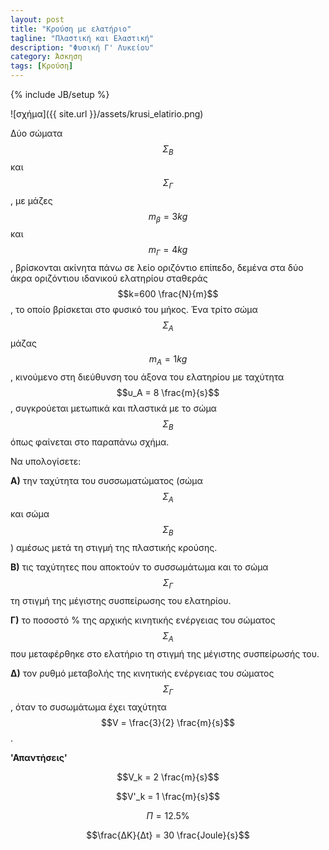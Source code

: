 ```yaml
---
layout: post
title: "Κρούση με ελατήριο"
tagline: "Πλαστική και Ελαστική"
description: "Φυσική Γ' Λυκείου"
category: Άσκηση
tags: [Κρούση]
---
```

{% include JB/setup %}

![σχήμα]({{ site.url }}/assets/krusi_elatirio.png) 

Δύο σώματα $$Σ_Β$$ και $$Σ_Γ$$, με μάζες $$m_β=3kg$$ και $$m_Γ= 4 kg$$, βρίσκονται ακίνητα πάνω σε λείο οριζόντιο επίπεδο, δεμένα στα δύο άκρα οριζόντιου ιδανικού ελατηρίου σταθεράς $$k=600 \frac{N}{m}$$, το οποίο βρίσκεται στο φυσικό του μήκος. Ένα τρίτο σώμα $$Σ_Α$$ μάζας $$m_Α=1kg$$, κινούμενο στη διεύθυνση του άξονα του ελατηρίου με ταχύτητα 
$$υ_Α = 8 \frac{m}{s}$$, συγκρούεται μετωπικά και πλαστικά με το σώμα $$Σ_Β$$ όπως φαίνεται στο παραπάνω σχήμα.

Να υπολογίσετε:

**A)** την ταχύτητα του συσσωματώματος (σώμα $$Σ_Α$$ και σώμα $$Σ_Β$$) αμέσως μετά τη στιγμή της πλαστικής κρούσης.

**B)** τις ταχύτητες που αποκτούν το συσσωμάτωμα και το σώμα $$Σ_Γ$$ τη στιγμή της μέγιστης συσπείρωσης του ελατηρίου.

**Γ)** το ποσοστό % της αρχικής κινητικής ενέργειας του σώματος $$Σ_Α$$ που μεταφέρθηκε στο ελατήριο τη στιγμή της μέγιστης συσπείρωσής του.

**Δ)** τον ρυθμό μεταβολής της κινητικής ενέργειας του σώματος $$Σ_Γ$$, όταν το συσωμάτωμα έχει ταχύτητα $$V = \frac{3}{2} \frac{m}{s}$$.

**'Απαντήσεις'**

$$V_k = 2 \frac{m}{s}$$

$$V'_k = 1 \frac{m}{s}$$

$$Π = 12.5 \% $$

$$\frac{ΔΚ}{Δt} = 30 \frac{Joule}{s}$$